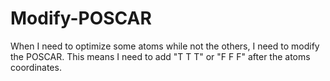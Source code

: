 # Modify-POSCAR
 When I need to optimize  some atoms while not the others, I need to modify the POSCAR. 
 This means I need to add "T T T" or "F F F" after the atoms coordinates. 
